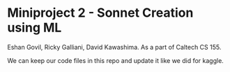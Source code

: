 # Miniproject 2 - Sonnet Creation using ML
Eshan Govil, Ricky Galliani, David Kawashima. As a part of Caltech CS 155.

We can keep our code files in this repo and update it like we did for kaggle.
